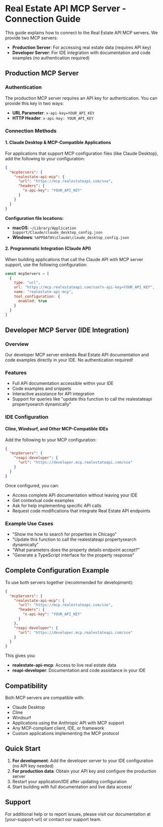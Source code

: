 # Real Estate API MCP Server - Connection Guide

This guide explains how to connect to the Real Estate API MCP servers. We provide two MCP servers:
- **Production Server**: For accessing real estate data (requires API key)
- **Developer Server**: For IDE integration with documentation and code examples (no authentication required)

## Production MCP Server

### Authentication

The production MCP server requires an API key for authentication. You can provide this key in two ways:
- **URL Parameter**: `x-api-key=YOUR_API_KEY`
- **HTTP Header**: `x-api-key: YOUR_API_KEY`

### Connection Methods

#### 1. Claude Desktop & MCP-Compatible Applications

For applications that support MCP configuration files (like Claude Desktop), add the following to your configuration:

```json
{
  "mcpServers": {
    "realestate-api-mcp": {
      "url": "https://mcp.realestateapi.com/sse",
      "headers": {
        "x-api-key": "YOUR_API_KEY"
      }
    }
  }
}
```

**Configuration file locations:**
- **macOS**: `~/Library/Application Support/Claude/claude_desktop_config.json`
- **Windows**: `%APPDATA%\Claude\claude_desktop_config.json`

#### 2. Programmatic Integration (Claude API)

When building applications that call the Claude API with MCP server support, use the following configuration:

```javascript
const mcpServers = [
  {
    type: "url",
    url: "https://mcp.realestateapi.com/sse?x-api-key=YOUR_API_KEY",
    name: "realestate-api-mcp",
    tool_configuration: {
      enabled: true
    }
  }
]
```

## Developer MCP Server (IDE Integration)

### Overview

Our developer MCP server embeds Real Estate API documentation and code examples directly in your IDE. No authentication required!

### Features
- Full API documentation accessible within your IDE
- Code examples and snippets
- Interactive assistance for API integration
- Support for queries like "update this function to call the realestateapi propertysearch dynamically"

### IDE Configuration

#### Cline, Windsurf, and Other MCP-Compatible IDEs

Add the following to your MCP configuration:

```json
{
  "mcpServers": {
    "reapi-developer": {
      "url": "https://developer.mcp.realestateapi.com/sse"
    }
  }
}
```

Once configured, you can:
- Access complete API documentation without leaving your IDE
- Get contextual code examples
- Ask for help implementing specific API calls
- Request code modifications that integrate Real Estate API endpoints

### Example Use Cases
- "Show me how to search for properties in Chicago"
- "Update this function to call the realestateapi propertysearch dynamically"
- "What parameters does the property details endpoint accept?"
- "Generate a TypeScript interface for the property response"

## Complete Configuration Example

To use both servers together (recommended for development):

```json
{
  "mcpServers": {
    "realestate-api-mcp": {
      "url": "https://mcp.realestateapi.com/sse",
      "headers": {
        "x-api-key": "YOUR_API_KEY"
      }
    },
    "reapi-developer": {
      "url": "https://developer.mcp.realestateapi.com/sse"
    }
  }
}
```

This gives you:
- **realestate-api-mcp**: Access to live real estate data
- **reapi-developer**: Documentation and code assistance in your IDE

## Compatibility

Both MCP servers are compatible with:
- Claude Desktop
- Cline
- Windsurf
- Applications using the Anthropic API with MCP support
- Any MCP-compliant client, IDE, or framework
- Custom applications implementing the MCP protocol

## Quick Start

1. **For development**: Add the developer server to your IDE configuration (no API key needed)
2. **For production data**: Obtain your API key and configure the production server
3. Restart your application/IDE after updating configuration
4. Start building with full documentation and live data access!

## Support

For additional help or to report issues, please visit our documentation at [your-support-url] or contact our support team.